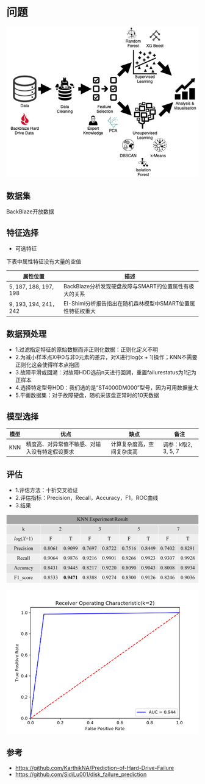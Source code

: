 # 问题

![架构](./arch.png)

## 数据集

BackBlaze开放数据

## 特征选择

- 可选特征

下表中属性特征没有大量的空值

|属性位置|描述|
|--|--|
|5, 187, 188, 197, 198| BackBlaze分析发现硬盘故障与SMART的位置属性有极大的关系|
|9, 193, 194, 241，242| El-Shimi分析报告指出在随机森林模型中SMART位置属性特征权重大 |

## 数据预处理

- 1.过滤指定特征的原始数据而非正则化数据：正则化定义不明
- 2.为减小样本点X中0与非0元素的差异，对X进行log(x + 1)操作；KNN不需要正则化这会使得样本点抱团
- 3.故障平滑或回溯：对故障HDD选前n天进行回溯，重置failure​ ​status为1记为正样本 
- 4.选择特定型号HDD：我们选的是“ST4000DM000”型号，因为可用数据量大
- 5.平衡数据集：对于故障硬盘，随机采该盘正常时的10天数据


## 模型选择

|模型|优点|缺点|备注|
|--|--|--|--|
|KNN|精度高、对异常值不敏感、对输入没有特定假设要求|计算复杂度高，空间复杂度高|调参：k取2, 3, 5, 7|

## 评估

- 1.评估方法：十折交叉验证
- 2.评估指标：Precision，Recall，Accuracy，F1，ROC曲线
- 3.结果

![knn结果](./knn.png)

![auc分析](./auc.png)

## 参考

- https://github.com/KarthikNA/Prediction-of-Hard-Drive-Failure
- https://github.com/SidiLu001/disk_failure_prediction


